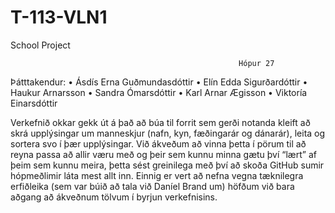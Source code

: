 # T-113-VLN1
School Project

                                                       Hópur 27

Þátttakendur:
  •	Ásdís Erna Guðmundasdóttir
  •	Elín Edda Sigurðardóttir
  •	Haukur Arnarsson
  •	Sandra Ómarsdóttir
  •	Karl Arnar Ægisson
  •	Viktoría Einarsdóttir

Verkefnið okkar gekk út á það að búa til forrit sem gerði notanda kleift að skrá upplýsingar um manneskjur (nafn, kyn, fæðingarár og dánarár), leita og sortera svo í þær upplýsingar. 
Við ákveðum að vinna þetta í pörum til að reyna passa að allir væru með og þeir sem kunnu minna gætu því “lært” af þeim sem kunnu meira, 
þetta sést greinilega með því að skoða GitHub sumir hópmeðlimir láta mest allt inn. 
Einnig er vert að nefna vegna tæknilegra erfiðleika (sem var búið að tala við Daníel Brand um) höfðum við bara aðgang að ákveðnum tölvum í byrjun verkefnisins.

